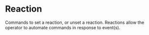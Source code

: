 Reaction
=========

Commands to set a reaction, or unset a reaction. Reactions allow the operator to automate commands in response to event(s).

